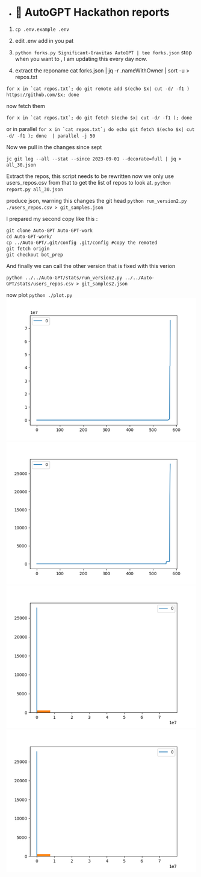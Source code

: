 * # 🌟 AutoGPT Hackathon reports

1. `cp .env.example .env`
2. edit .env add in you pat
3. `python forks.py Significant-Gravitas AutoGPT | tee forks.json`
stop when you want to , I am updating this every day now.

4. extract the reponame
cat  forks.json  | jq -r .nameWithOwner | sort -u > repos.txt

```
for x in `cat repos.txt`; do git remote add $(echo $x| cut -d/ -f1 ) https://github.com/$x; done
```

now fetch them

```
for x in `cat repos.txt`; do git fetch $(echo $x| cut -d/ -f1 ); done
```

or in parallel
``
for x in `cat repos.txt`; do echo git fetch $(echo $x| cut -d/ -f1 ); done  | parallel -j 50
``

Now we pull in the changes since sept
```
jc git log --all --stat --since 2023-09-01 --decorate=full | jq > all_30.json
```

Extract the repos, this script needs to be rewritten
now we only use users_repos.csv from that to get the list of repos to look at.
`python report.py all_30.json`

produce json, warning this changes the git head 
`python run_version2.py ./users_repos.csv > git_samples.json`


I prepared my second copy like this :
```
git clone Auto-GPT Auto-GPT-work
cd Auto-GPT-work/
cp ../Auto-GPT/.git/config .git/config #copy the remoted
git fetch origin
git checkout bot_prep
```

And finally we can call the other version that is fixed with this verion
```
python ../../Auto-GPT/stats/run_version2.py ../../Auto-GPT/stats/users_repos.csv > git_samples2.json
```
  
now plot
`python ./plot.py`
![diff_sizes.png](diff_sizes.png "diff_sizes.png")
![rebase_sizes.png](rebase_sizes.png "rebase_sizes.png")
![diff_hist.png](diff_hist.png "diff_hist.png")
![rebase_hist.png](rebase_hist.png "rebase_hist.png")



